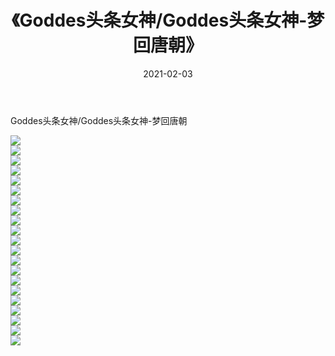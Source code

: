 ﻿---
layout: post
title:  《Goddes头条女神/Goddes头条女神-梦回唐朝》
date:   2021-02-03
img: http://img.660000.xyz/Sharelink/网络美图/2021/Goddes头条女神/Goddes头条女神-梦回唐朝/000.jpg
categories: [美女, 清纯, 唯美]
---

Goddes头条女神/Goddes头条女神-梦回唐朝

 ![](http://img.660000.xyz/Sharelink/网络美图/2021/Goddes头条女神/Goddes头条女神-梦回唐朝/001.jpg) <br>![](http://img.660000.xyz/Sharelink/网络美图/2021/Goddes头条女神/Goddes头条女神-梦回唐朝/002.jpg) <br>![](http://img.660000.xyz/Sharelink/网络美图/2021/Goddes头条女神/Goddes头条女神-梦回唐朝/003.jpg) <br>![](http://img.660000.xyz/Sharelink/网络美图/2021/Goddes头条女神/Goddes头条女神-梦回唐朝/004.jpg) <br>![](http://img.660000.xyz/Sharelink/网络美图/2021/Goddes头条女神/Goddes头条女神-梦回唐朝/005.jpg) <br>![](http://img.660000.xyz/Sharelink/网络美图/2021/Goddes头条女神/Goddes头条女神-梦回唐朝/006.jpg) <br>![](http://img.660000.xyz/Sharelink/网络美图/2021/Goddes头条女神/Goddes头条女神-梦回唐朝/007.jpg) <br>![](http://img.660000.xyz/Sharelink/网络美图/2021/Goddes头条女神/Goddes头条女神-梦回唐朝/008.jpg) <br>![](http://img.660000.xyz/Sharelink/网络美图/2021/Goddes头条女神/Goddes头条女神-梦回唐朝/009.jpg) <br>![](http://img.660000.xyz/Sharelink/网络美图/2021/Goddes头条女神/Goddes头条女神-梦回唐朝/010.jpg) <br>![](http://img.660000.xyz/Sharelink/网络美图/2021/Goddes头条女神/Goddes头条女神-梦回唐朝/011.jpg) <br>![](http://img.660000.xyz/Sharelink/网络美图/2021/Goddes头条女神/Goddes头条女神-梦回唐朝/012.jpg) <br>![](http://img.660000.xyz/Sharelink/网络美图/2021/Goddes头条女神/Goddes头条女神-梦回唐朝/013.jpg) <br>![](http://img.660000.xyz/Sharelink/网络美图/2021/Goddes头条女神/Goddes头条女神-梦回唐朝/014.jpg) <br>![](http://img.660000.xyz/Sharelink/网络美图/2021/Goddes头条女神/Goddes头条女神-梦回唐朝/015.jpg) <br>![](http://img.660000.xyz/Sharelink/网络美图/2021/Goddes头条女神/Goddes头条女神-梦回唐朝/016.jpg) <br>![](http://img.660000.xyz/Sharelink/网络美图/2021/Goddes头条女神/Goddes头条女神-梦回唐朝/017.jpg) <br>![](http://img.660000.xyz/Sharelink/网络美图/2021/Goddes头条女神/Goddes头条女神-梦回唐朝/018.jpg) <br>![](http://img.660000.xyz/Sharelink/网络美图/2021/Goddes头条女神/Goddes头条女神-梦回唐朝/019.jpg) <br>![](http://img.660000.xyz/Sharelink/网络美图/2021/Goddes头条女神/Goddes头条女神-梦回唐朝/020.jpg) <br>![](http://img.660000.xyz/Sharelink/网络美图/2021/Goddes头条女神/Goddes头条女神-梦回唐朝/021.jpg) <br>